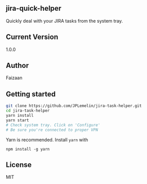 ## jira-quick-helper
Quickly deal with your JIRA tasks from the system tray.

## Current Version
1.0.0

## Author
Faizaan

## Getting started

```sh
git clone https://github.com/JPLemelin/jira-task-helper.git
cd jira-task-helper
yarn install
yarn start
# Check system tray. Click on 'Configure'
# Be sure you're connected to proper VPN
```

Yarn is recommended. Install `yarn` with

`npm install -g yarn`

## License
MIT

        